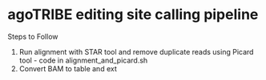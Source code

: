 # agoTRIBE editing site calling pipeline
Steps to Follow
1. Run alignment with STAR tool and remove duplicate reads using Picard tool - code in alignment_and_picard.sh
2. Convert BAM to table and ext
